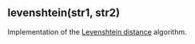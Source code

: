 ## levenshtein(str1, str2)
Implementation of the [Levenshtein distance](https://en.wikipedia.org/wiki/Levenshtein_distance) algorithm.
